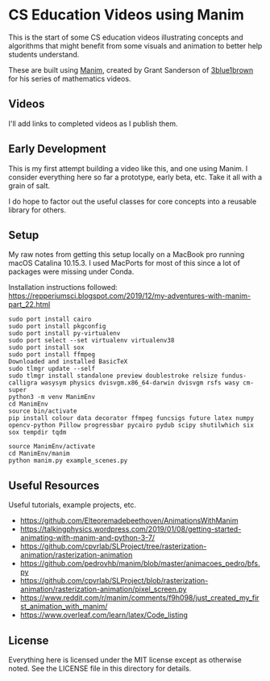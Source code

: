# CS Education Videos using Manim

This is the start of some CS education videos illustrating concepts and algorithms that might benefit from some 
visuals and animation to better help students understand.

These are built using [Manim](https://github.com/3b1b/manim), created by Grant Sanderson of 
[3blue1brown](https://www.3blue1brown.com/) for his series of mathematics videos.

## Videos

I'll add links to completed videos as I publish them.

## Early Development

This is my first attempt building a video like this, and one using Manim. I consider everything here so far
a prototype, early beta, etc. Take it all with a grain of salt.

I do hope to factor out the useful classes for core concepts into a reusable library for others.

## Setup

My raw notes from getting this setup locally on a MacBook pro running macOS Catalina 10.15.3. I used MacPorts for 
most of this since a lot of packages were missing under Conda.  

Installation instructions followed: https://repperiumsci.blogspot.com/2019/12/my-adventures-with-manim-part_22.html                                                                

```
sudo port install cairo
sudo port install pkgconfig
sudo port install py-virtualenv
sudo port select --set virtualenv virtualenv38
sudo port install sox
sudo port install ffmpeg
Downloaded and installed BasicTeX
sudo tlmgr update --self
sudo tlmgr install standalone preview doublestroke relsize fundus-calligra wasysym physics dvisvgm.x86_64-darwin dvisvgm rsfs wasy cm-super
python3 -m venv ManimEnv
cd ManimEnv
source bin/activate
pip install colour data decorator ffmpeg funcsigs future latex numpy opencv-python Pillow progressbar pycairo pydub scipy shutilwhich six sox tempdir tqdm

source ManimEnv/activate
cd ManimEnv/manim
python manim.py example_scenes.py
```                                        

## Useful Resources

Useful tutorials, example projects, etc.

* https://github.com/Elteoremadebeethoven/AnimationsWithManim
* https://talkingphysics.wordpress.com/2019/01/08/getting-started-animating-with-manim-and-python-3-7/
* https://github.com/cpvrlab/SLProject/tree/rasterization-animation/rasterization-animation
* https://github.com/pedrovhb/manim/blob/master/animacoes_pedro/bfs.py
* https://github.com/cpvrlab/SLProject/blob/rasterization-animation/rasterization-animation/pixel_screen.py
* https://www.reddit.com/r/manim/comments/f9h098/just_created_my_first_animation_with_manim/
* https://www.overleaf.com/learn/latex/Code_listing

## License

Everything here is licensed under the MIT license except as
otherwise noted. See the LICENSE file in this directory for details.
